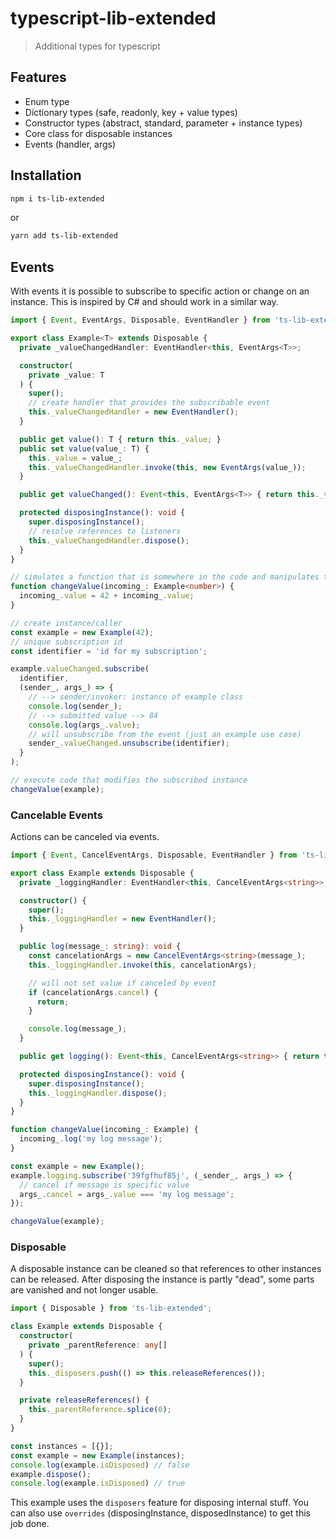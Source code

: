 # typescript-lib-extended
> Additional types for typescript

## Features
- Enum type
- Dictionary types (safe, readonly, key + value types)
- Constructor types (abstract, standard, parameter + instance types)
- Core class for disposable instances
- Events (handler, args)

## Installation
```bash
npm i ts-lib-extended
```
or
```bash
yarn add ts-lib-extended
```

## Events

With events it is possible to subscribe to specific action or change on an instance.
This is inspired by C# and should work in a similar way.

```ts
import { Event, EventArgs, Disposable, EventHandler } from 'ts-lib-extended':

export class Example<T> extends Disposable {
  private _valueChangedHandler: EventHandler<this, EventArgs<T>>;

  constructor(
    private _value: T
  ) {
    super();
    // create handler that provides the subscribable event
    this._valueChangedHandler = new EventHandler();
  }

  public get value(): T { return this._value; }
  public set value(value_: T) {
    this._value = value_;
    this._valueChangedHandler.invoke(this, new EventArgs(value_));
  }

  public get valueChanged(): Event<this, EventArgs<T>> { return this._valueChangedHandler.event; }

  protected disposingInstance(): void {
    super.disposingInstance();
    // resolve references to listeners
    this._valueChangedHandler.dispose();
  }
}

// simulates a function that is somewhere in the code and manipulates the instance/caller
function changeValue(incoming_: Example<number>) {
  incoming_.value = 42 + incoming_.value;
}

// create instance/caller
const example = new Example(42);
// unique subscription id
const identifier = 'id for my subscription';

example.valueChanged.subscribe(
  identifier,
  (sender_, args_) => {
    // --> sender/invoker: instance of example class
    console.log(sender_);
    // --> submitted value --> 84
    console.log(args_.value);
    // will unsubscribe from the event (just an example use case)
    sender_.valueChanged.unsubscribe(identifier);
  }
);

// execute code that modifies the subscribed instance
changeValue(example);
```

### Cancelable Events

Actions can be canceled via events.

```ts
import { Event, CancelEventArgs, Disposable, EventHandler } from 'ts-lib-extended':

export class Example extends Disposable {
  private _loggingHandler: EventHandler<this, CancelEventArgs<string>>;

  constructor() {
    super();
    this._loggingHandler = new EventHandler();
  }

  public log(message_: string): void {
    const cancelationArgs = new CancelEventArgs<string>(message_);
    this._loggingHandler.invoke(this, cancelationArgs);

    // will not set value if canceled by event
    if (cancelationArgs.cancel) {
      return;
    }

    console.log(message_);
  }

  public get logging(): Event<this, CancelEventArgs<string>> { return this._loggingHandler.event; }

  protected disposingInstance(): void {
    super.disposingInstance();
    this._loggingHandler.dispose();
  }
}

function changeValue(incoming_: Example) {
  incoming_.log('my log message');
}

const example = new Example();
example.logging.subscribe('39fgfhuf85j', (_sender_, args_) => {
  // cancel if message is specific value
  args_.cancel = args_.value === 'my log message';
});

changeValue(example);
```

### Disposable

A disposable instance can be cleaned so that references to other instances can be released. After disposing the instance is partly "dead", some parts are vanished and not longer usable.

```ts
import { Disposable } from 'ts-lib-extended';

class Example extends Disposable {
  constructor(
    private _parentReference: any[]
  ) {
    super();
    this._disposers.push(() => this.releaseReferences());
  }

  private releaseReferences() {
    this._parentReference.splice(0);
  }
}

const instances = [{}];
const example = new Example(instances);
console.log(example.isDisposed) // false
example.dispose();
console.log(example.isDisposed) // true
```

This example uses the `disposers` feature for disposing internal stuff. You can also use `overrides` (disposingInstance, disposedInstance) to get this job done.
